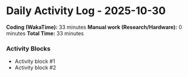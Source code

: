 # Daily Activity Log - 2025-10-30

**Coding (WakaTime):** 33 minutes
**Manual work (Research/Hardware):** 0 minutes
**Total Time:** 33 minutes

### Activity Blocks
- Activity block #1
- Activity block #2
